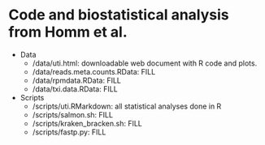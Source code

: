 # Code and biostatistical analysis from Homm et al.
- Data
	- /data/uti.html: downloadable web document with R code and plots.
	- /data/reads.meta.counts.RData: FILL
	- /data/rpmdata.RData: FILL
	- /data/txi.data.RData: FILL
- Scripts
	- /scripts/uti.RMarkdown: all statistical analyses done in R
	- /scripts/salmon.sh: FILL
	- /scripts/kraken_bracken.sh: FILL
	- /scripts/fastp.py: FILL
